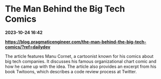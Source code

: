 # The Man Behind the Big Tech Comics

**2023-10-24 16:42**

**https://blog.pragmaticengineer.com/the-man-behind-the-big-tech-comics/?ref=dailydev**

The article features Manu Cornet, a cartoonist known for his comics about big tech companies. It discusses his famous organizational chart comic and how he came up with the idea. The article also provides an excerpt from his book Twitoons, which describes a code review process at Twitter.